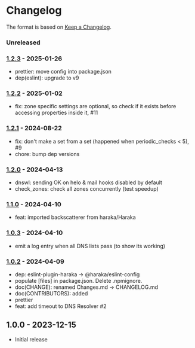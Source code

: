 # Changelog

The format is based on [Keep a Changelog](https://keepachangelog.com/).

### Unreleased

### [1.2.3] - 2025-01-26

- prettier: move config into package.json
- dep(eslint): upgrade to v9

### [1.2.2] - 2025-01-02

- fix: zone specific settings are optional, so check if it exists before accessing properties inside it, #11

### [1.2.1] - 2024-08-22

- fix: don't make a set from a set (happened when periodic_checks < 5), #9
- chore: bump dep versions

### [1.2.0] - 2024-04-13

- dnswl: sending OK on helo & mail hooks disabled by default
- check_zones: check all zones concurrently (test speedup)

### [1.1.0] - 2024-04-10

- feat: imported backscatterer from haraka/Haraka

### [1.0.3] - 2024-04-10

- emit a log entry when all DNS lists pass (to show its working)

### [1.0.2] - 2024-04-09

- dep: eslint-plugin-haraka -> @haraka/eslint-config
- populate [files] in package.json. Delete .npmignore.
- doc(CHANGE): renamed Changes.md -> CHANGELOG.md
- doc(CONTRIBUTORS): added
- prettier
- feat: add timeout to DNS Resolver #2

## 1.0.0 - 2023-12-15

- Initial release

[1.0.1]: https://github.com/haraka/haraka-plugin-dns-list/releases/tag/1.0.1
[1.0.2]: https://github.com/haraka/haraka-plugin-dns-list/releases/tag/v1.0.2
[1.0.3]: https://github.com/haraka/haraka-plugin-dns-list/releases/tag/v1.0.3
[1.1.0]: https://github.com/haraka/haraka-plugin-dns-list/releases/tag/v1.1.0
[1.2.0]: https://github.com/haraka/haraka-plugin-dns-list/releases/tag/v1.2.0
[1.2.1]: https://github.com/haraka/haraka-plugin-dns-list/releases/tag/v1.2.1
[1.2.2]: https://github.com/haraka/haraka-plugin-dns-list/releases/tag/v1.2.2
[1.2.3]: https://github.com/haraka/haraka-plugin-dns-list/releases/tag/v1.2.3
